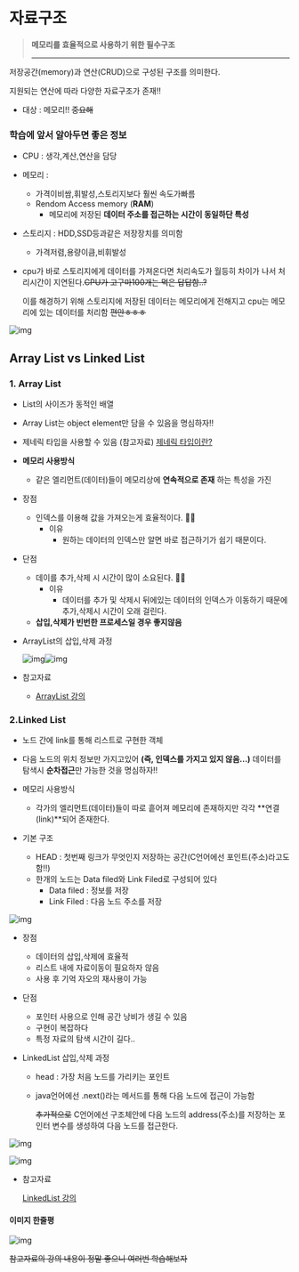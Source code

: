 # 자료구조

> **메모리를 효율적으로 사용하기 위한 필수구조**
>
> ****

저장공간(memory)과 연산(CRUD)으로 구성된 구조를 의미한다.

지원되는 연산에 따라 다양한 자료구조가 존재!!

- 대상 : 메모리!! ~~중요해~~

### 학습에 앞서 알아두면 좋은 정보

- CPU : 생각,계산,연산을 담당

- 메모리 :

  - 가격이비쌈,휘발성,스토리지보다 훨씬 속도가빠름
  - Rendom Access memory (**RAM**) 
    - 메모리에 저장된 **데이터 주소를 접근하는 시간이 동일하단 특성**

- 스토리지 : HDD,SSD등과같은 저장장치를 의미함

  - 가격저렴,용량이큼,비휘발성

- cpu가 바로 스토리지에게 데이터를 가져온다면 처리속도가 월등히 차이가 나서 처리시간이 지연된다.~~CPU가 고구마100개는 먹은 답답함..?~~

  이를 해경하기 위해 스토리지에 저장된 데이터는 메모리에게 전해지고 cpu는 메모리에 있는 데이터를 처리함 ~~편안ㅎㅎㅎ~~

![img](https://s3.ap-northeast-2.amazonaws.com/opentutorials-user-file/module/1335/2917.png)

## Array List vs Linked List

### 1. Array List

- List의 사이즈가 동적인 배열
- Array List는 object element만 담을 수 있음을 명심하자!!
- 제네릭 타입을 사용할 수 있음 (참고자료) [제네릭 타입이란?](https://github.com/daehyokkim/multicampus/blob/main/java/collection_scrum_0412.md)
- **메모리 사용방식**
  - 같은 엘리먼트(데이터)들이 메모리상에 **연속적으로 존재** 하는 특성을 가진
- 장점
  - 인덱스를 이용해 값을 가져오는게 효율적이다. :rabbit2::rabbit2:
    - 이유
      - 원하는 데이터의 인덱스만 알면 바로 접근하기가 쉽기 때문이다.
- 단점
  - 데이를 추가,삭제 시 시간이 많이 소요된다. :turtle::turtle:
    - 이유
      - 데이터를 추가 및 삭제시 뒤에있는 데이터의 인덱스가 이동하기 때문에 추가,삭제시 시간이 오래 걸린다.
  - **삽입,삭제가 빈번한 프로세스일 경우 좋지않음**

- ArrayList의 삽입,삭제 과정

  ![img](https://media.vlpt.us/images/adam2/post/448cdf66-1186-469d-bcb8-868c8897c49f/image.png)![img](https://media.vlpt.us/images/adam2/post/fff2cfde-fc6b-4423-bbe3-2e1109c09968/image.png)

- 참고자료

  - [ArrayList 강의](https://opentutorials.org/module/1335/8709)

  

### 2.Linked List

- 노드 간에 link를 통해 리스트로 구현한 객체

- 다음 노드의 위치 정보만 가지고있어 **(즉, 인덱스를 가지고 있지 않음...)** 데이터를 탐색시 **순차접근**만 가능한 것을 명심하자!!
- 메모리 사용방식
  - 각가의 엘리먼트(데이터)들이 따로 흩어져 메모리에 존재하지만 각각 **연결(link)**되어 존재한다.

- 기본 구조
  - HEAD : 첫번째 링크가 무엇인지 저장하는 공간(C언어에선 포인트(주소)라고도 함!!)
  - 한개의 노드는 Data filed와 Link Filed로 구성되어 있다
    - Data filed : 정보를 저장
    - Link Filed : 다음 노드 주소를 저장

![img](https://s3.ap-northeast-2.amazonaws.com/opentutorials-user-file/module/1335/2939.png)

- 장점
  - 데이터의 삽입,삭제에 효율적
  - 리스트 내에 자료이동이 필요하자 않음
  - 사용 후 기억 자오의 재사용이 가능
- 단점
  - 포인터 사용으로 인해 공간 낭비가 생길 수 있음
  - 구현이 복잡하다
  - 특정 자료의 탐색 시간이 길다..

- LinkedList 삽입,삭제 과정

  - head  : 가장 처음 노드를 가리키는 포인트

  - java언어에선 .next()라는 메서드를 통해 다음 노드에 접근이 가능함

    ~~추가적으로~~ C언어에선 구조체안에 다음 노드의 address(주소)를 저장하는 포인터 변수를 생성하여 다음 노드를 접근한다.

![img](https://media.vlpt.us/images/adam2/post/fe15b837-a8c7-4be2-ac26-bf7aabaa9873/image.png)

![img](https://media.vlpt.us/images/adam2/post/39e70de3-ff85-4076-b598-c7997d4b6406/image.png)

- 참고자료

  [LinkedList 강의](https://opentutorials.org/module/1335/8821)



#### 이미지 한줄평

![img](https://s3.ap-northeast-2.amazonaws.com/opentutorials-user-file/module/1335/2885.png)



~~참고자료의 강의 내용이 정말 좋으니 여러번 학습해보자~~

